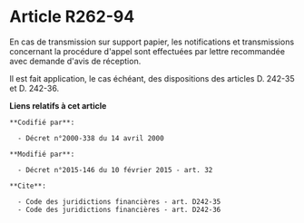 # Article R262-94

En cas de transmission sur support papier, les notifications et transmissions concernant la procédure d'appel sont effectuées
par lettre recommandée avec demande d'avis de réception. 

Il est fait application, le cas échéant, des dispositions des articles D. 242-35 et D. 242-36.

**Liens relatifs à cet article**

	**Codifié par**:

	  - Décret n°2000-338 du 14 avril 2000

	**Modifié par**:

	  - Décret n°2015-146 du 10 février 2015 - art. 32

	**Cite**:

	  - Code des juridictions financières - art. D242-35
	  - Code des juridictions financières - art. D242-36
